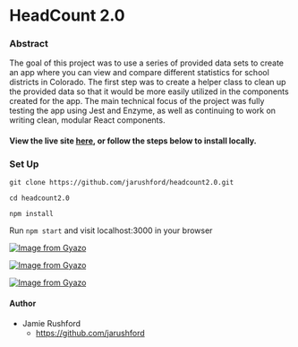 # HeadCount 2.0

### Abstract 

The goal of this project was to use a series of provided data sets to create an app where you can view and compare different statistics for school districts in Colorado. The first step was to create a helper class to clean up the provided data so that it would be more easily utilized in the components created for the app. The main technical focus of the project was fully testing the app using Jest and Enzyme, as well as continuing to work on writing clean, modular React components.

#### View the live site [here](https://jarushford.github.io/headcount2.0/), or follow the steps below to install locally.


### Set Up

`git clone https://github.com/jarushford/headcount2.0.git`

`cd headcount2.0`

`npm install`

Run `npm start` and visit localhost:3000 in your browser

[![Image from Gyazo](https://i.gyazo.com/05811d01ea34a7c8e740d768e6a907f0.gif)](https://gyazo.com/05811d01ea34a7c8e740d768e6a907f0)

[![Image from Gyazo](https://i.gyazo.com/3846b640ccc13fb7b0f196b2ed38413e.gif)](https://gyazo.com/3846b640ccc13fb7b0f196b2ed38413e)

[![Image from Gyazo](https://i.gyazo.com/6c88f938d91c512ca5a396e5b3abd16c.gif)](https://gyazo.com/6c88f938d91c512ca5a396e5b3abd16c)

#### Author

- Jamie Rushford
  - https://github.com/jarushford
